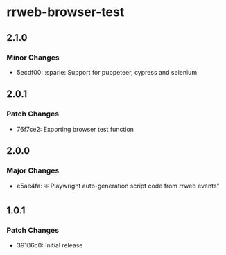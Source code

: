 # rrweb-browser-test

## 2.1.0

### Minor Changes

- 5ecdf00: :sparle: Support for puppeteer, cypress and selenium

## 2.0.1

### Patch Changes

- 76f7ce2: Exporting browser test function

## 2.0.0

### Major Changes

- e5ae4fa: :sparkle: Playwright auto-generation script code from rrweb events"

## 1.0.1

### Patch Changes

- 39106c0: Initial release

